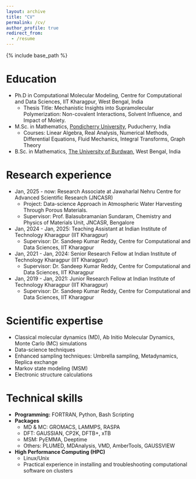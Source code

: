 ```yaml
---
layout: archive
title: "CV"
permalink: /cv/
author_profile: true
redirect_from:
  - /resume
---
```


{% include base_path %}

Education
======
* Ph.D in Computational Molecular Modeling, Centre for Computational and Data Sciences, IIT Kharagpur, West Bengal, India
  * Thesis Title: Mechanistic Insights into Supramolecular Polymerization: Non-covalent Interactions, Solvent Influence, and Impact of Moiety.
* M.Sc. in Mathematics, [Pondicherry University](https://www.pondiuni.edu.in/), Puducherry, India
  * Courses: Linear Algebra, Real Analysis, Numerical Methods, Differential Equations, Fluid Mechanics, Integral Transforms, Graph Theory
* B.Sc. in Mathematics, [The University of Burdwan](https://www.buruniv.ac.in/Demo/index_bucc.php), West Bengal, India

Research experience
======
* Jan, 2025 - now: Research Associate at Jawaharlal Nehru Centre for Advanced Scientific Research (JNCASR)
  * Project: Data-science Approach in Atmospheric Water Harvesting Through Porous Materials.
  * Supervisor: Prof. Balasubramanian Sundaram, Chemistry and Physics of Materials Unit, JNCASR, Bengalore
* Jan, 2024 - Jan, 2025: Teaching Assistant at Indian Institute of Technology Kharagpur (IIT Kharagpur)
  * Supervisor: Dr. Sandeep Kumar Reddy, Centre for Computational and Data Sciences, IIT Kharagpur
* Jan, 2021 - Jan, 2024: Senior Research Fellow at Indian Institute of Technology Kharagpur (IIT Kharagpur)
  * Supervisor: Dr. Sandeep Kumar Reddy, Centre for Computational and Data Sciences, IIT Kharagpur
* Jan, 2019 - Jan, 2021: Junior Research Fellow at Indian Institute of Technology Kharagpur (IIT Kharagpur)
  * Supervisor: Dr. Sandeep Kumar Reddy, Centre for Computational and Data Sciences, IIT Kharagpur
 
Scientific expertise
======
* Classical molecular dynamics (MD), Ab Initio Molecular Dynamics, Monte Carlo (MC) simulations
* Data-science techniques
* Enhanced sampling techniques: Umbrella sampling, Metadynamics, Replica exchange
* Markov state modeling (MSM)
* Electronic structure calculations

Technical skills
======
* **Programming:**  FORTRAN, Python, Bash Scripting
* **Packages**
  * MD & MC: GROMACS, LAMMPS, RASPA
  * DFT: GAUSSIAN, CP2K, DFTB+, xTB
  * MSM: PyEMMA, Deeptime
  * Others: PLUMED, MDAnalysis, VMD, AmberTools, GAUSSVIEW
* **High Performance Computing (HPC)**
  * Linux/Unix
  * Practical experience in installing and troubleshooting computational software on clusters

